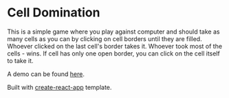 # Cell Domination
This is a simple game where you play against computer and should take as many cells as you can by clicking on cell borders until they are filled. Whoever clicked on the last cell's border takes it. Whoever took most of the cells - wins.
If cell has only one open border, you can click on the cell itself to take it.

A demo can be found [here](https://iluzyanin.github.io/celldomination/).

Built with [create-react-app](https://github.com/facebook/create-react-app) template.
